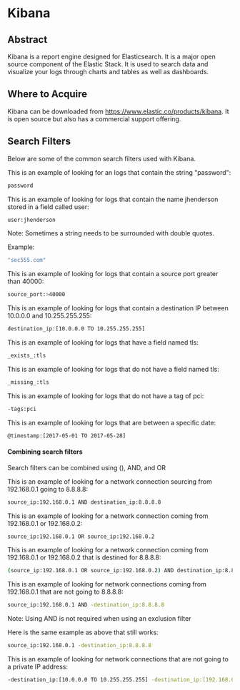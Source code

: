 Kibana
========
Abstract
---------
Kibana is a report engine designed for Elasticsearch. It is a major open source component of the Elastic Stack. It is used to search data and visualize your logs through charts and tables as well as dashboards.

Where to Acquire
---------
Kibana can be downloaded from https://www.elastic.co/products/kibana. It is open source but also has a commercial support offering.

Search Filters
---------
Below are some of the common search filters used with Kibana.

This is an example of looking for an logs that contain the string "password":
```bash
password
```

This is an example of looking for logs that contain the name jhenderson stored in a field called user:
```bash
user:jhenderson
```

Note: Sometimes a string needs to be surrounded with double quotes.

Example:
```bash
"sec555.com"
```

This is an example of looking for logs that contain a source port greater than 40000:
```bash
source_port:>40000
```

This is an example of looking for logs that contain a destination IP between 10.0.0.0 and 10.255.255.255:
```bash
destination_ip:[10.0.0.0 TO 10.255.255.255]
```

This is an example of looking for logs that have a field named tls:
```bash
_exists_:tls
```

This is an example of looking for logs that do not have a field named tls:
```bash
_missing_:tls
```

This is an example of looking for logs that do not have a tag of pci:
```bash
-tags:pci
```

This is an example of looking for logs that are between a specific date:
```bash
@timestamp:[2017-05-01 TO 2017-05-28]
```

#### Combining search filters

Search filters can be combined using (), AND, and OR

This is an example of looking for a network connection sourcing from 192.168.0.1 going to 8.8.8.8:
```bash
source_ip:192.168.0.1 AND destination_ip:8.8.8.8
```

This is an example of looking for a network connection coming from 192.168.0.1 or 192.168.0.2:
```bash
source_ip:192.168.0.1 OR source_ip:192.168.0.2
```

This is an example of looking for a network connection coming from 192.168.0.1 or 192.168.0.2 that is destined for 8.8.8.8:
```bash
(source_ip:192.168.0.1 OR source_ip:192.168.0.2) AND destination_ip:8.8.8.8
```

This is an example of looking for network connections coming from 192.168.0.1 that are not going to 8.8.8.8:
```bash
source_ip:192.168.0.1 AND -destination_ip:8.8.8.8
```

Note: Using AND is not required when using an exclusion filter

Here is the same example as above that still works:
```bash
source_ip:192.168.0.1 -destination_ip:8.8.8.8
```

This is an example of looking for network connections that are not going to a private IP address:
```bash
-destination_ip:[10.0.0.0 TO 10.255.255.255] -destination_ip:[192.168.0.0 TO 192.168.255.255] -destination_ip:[172.16.0.0 TO 172.31.255.255]
```
